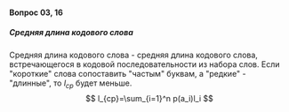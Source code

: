 #### Вопрос 03, 16

##### Средняя длина кодового слова

Средняя длина кодового слова - средняя длина кодового слова, встречающегося в кодовой последовательности из набора слов. Если "короткие" слова сопоставить "частым" буквам, а "редкие" - "длинные", то $l_{ср}$ будет меньше. 
$$
l_{ср}=\sum_{i=1}^n p(a_i)l_i
$$
 